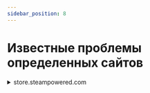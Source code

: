 ```yaml
---
sidebar_position: 8
---
```



# Известные проблемы определенных сайтов


<details>
        <summary>store.steampowered.com</summary>

Наш сервис умеет решать только капчи на английском языке, на данном сайте определение языка капчи идет не от системных настроек, а от выбранного на сайте языка, поэтому для корректного решение обязательно выбирайте английский язык.

</details>